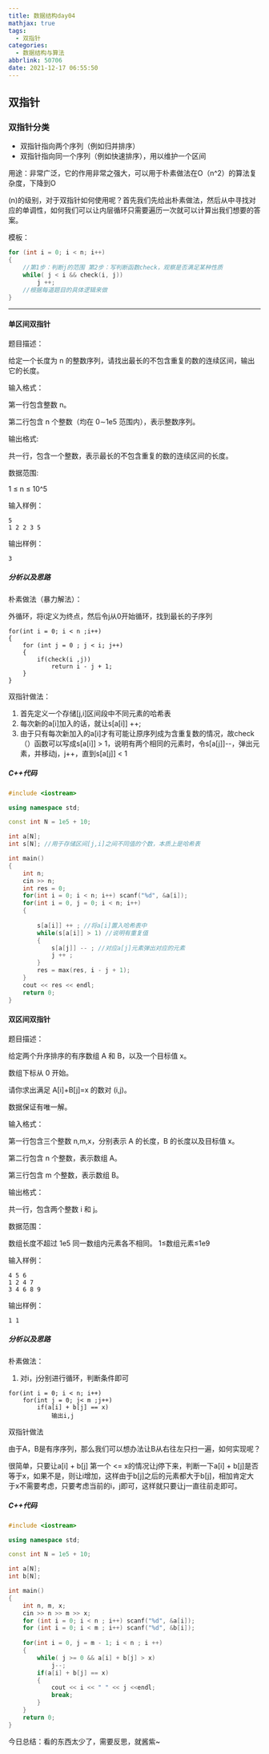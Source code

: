 ```yaml
---
title: 数据结构day04
mathjax: true
tags:
  - 双指针
categories:
  - 数据结构与算法
abbrlink: 50706
date: 2021-12-17 06:55:50
---
```


## 双指针

### 双指针分类

+ 双指针指向两个序列（例如归并排序）
+ 双指针指向同一个序列（例如快速排序），用以维护一个区间

用途：非常广泛，它的作用非常之强大，可以用于朴素做法在O（n^2）的算法复杂度，下降到O

(n)的级别，对于双指针如何使用呢？首先我们先给出朴素做法，然后从中寻找对应的单调性，如何我们可以让内层循环只需要遍历一次就可以计算出我们想要的答案。

模板：

```c++
for (int i = 0; i < n; i++)
{
	//第1步：判断j的范围 第2步：写判断函数check，观察是否满足某种性质
	while( j < i && check(i, j))
		j ++;
	//根据每道题目的具体逻辑来做
}
```

<!--more-->

---

#### 单区间双指针



题目描述：

给定一个长度为 n 的整数序列，请找出最长的不包含重复的数的连续区间，输出它的长度。



输入格式：

第一行包含整数 n。

第二行包含 n 个整数（均在 0∼1e5 范围内），表示整数序列。



输出格式:

共一行，包含一个整数，表示最长的不包含重复的数的连续区间的长度。



数据范围:

1 ≤ n ≤ 10^5



输入样例：

```
5
1 2 2 3 5
```



输出样例：

```
3
```

##### 分析以及思路

朴素做法（暴力解法）：

外循环，将i定义为终点，然后令j从0开始循环，找到最长的子序列

```
for(int i = 0; i < n ;i++)
{
	for (int j = 0 ; j < i; j++)
	{
		if(check(i ,j)) 
        	return i - j + 1;
	}
}
```

双指针做法：

1. 首先定义一个存储[j,i]区间段中不同元素的哈希表
2. 每次新的a[i]加入的话，就让s[a[i]] ++;
3. 由于只有每次新加入的a[i]才有可能让原序列成为含重复数的情况，故check（）函数可以写成s[a[i]] > 1，说明有两个相同的元素时，令s[a[j]]--，弹出元素，并移动j，j++，直到s[a[j]] < 1

##### C++代码

```c++
#include <iostream>

using namespace std;

const int N = 1e5 + 10;

int a[N];
int s[N]; //用于存储区间[j,i]之间不同值的个数，本质上是哈希表

int main()
{
    int n;
    cin >> n;
    int res = 0;
    for(int i = 0; i < n; i++) scanf("%d", &a[i]);
    for(int i = 0, j = 0; i < n; i++)
    {
        
        s[a[i]] ++ ; //将a[i]置入哈希表中
        while(s[a[i]] > 1) //说明有重复值
        {
            s[a[j]] -- ; //对应a[j]元素弹出对应的元素
            j ++ ;
        }
        res = max(res, i - j + 1);
    }
    cout << res << endl;
    return 0;
}
```



#### 双区间双指针



题目描述：

给定两个升序排序的有序数组 A 和 B，以及一个目标值 x。

数组下标从 0 开始。

请你求出满足 A[i]+B[j]=x 的数对 (i,j)。

数据保证有唯一解。



输入格式：

第一行包含三个整数 n,m,x，分别表示 A 的长度，B 的长度以及目标值 x。

第二行包含 n 个整数，表示数组 A。

第三行包含 m 个整数，表示数组 B。



输出格式：

共一行，包含两个整数 i 和 j。



数据范围：

数组长度不超过 1e5
同一数组内元素各不相同。
1≤数组元素≤1e9



输入样例：

```
4 5 6
1 2 4 7
3 4 6 8 9
```



输出样例：

```
1 1
```



##### 分析以及思路

朴素做法：

1. 对i，j分别进行循环，判断条件即可

```
for(int i = 0; i < n; i++)
	for(int j = 0; j< m ;j++)
		if(a[i] + b[j] == x) 
			输出i,j
```

双指针做法

由于A，B是有序序列，那么我们可以想办法让B从右往左只扫一遍，如何实现呢？

很简单，只要让a[i] + b[j] 第一个 <= x的情况让j停下来，判断一下a[i] + b[j]是否等于x，如果不是，则让i增加，这样由于b[j]之后的元素都大于b[j]，相加肯定大于x不需要考虑，只要考虑当前的i，j即可，这样就只要让j一直往前走即可。

##### C++代码

```c++
#include <iostream>

using namespace std;

const int N = 1e5 + 10;

int a[N];
int b[N];

int main()
{
    int n, m, x;
    cin >> n >> m >> x;
    for (int i = 0; i < n ; i++) scanf("%d", &a[i]);
    for (int i = 0; i < m ; i++) scanf("%d", &b[i]);
    
    for(int i = 0, j = m - 1; i < n ; i ++)
    {
        while( j >= 0 && a[i] + b[j] > x)
            j--;
        if(a[i] + b[j] == x)
        {
            cout << i << " " << j <<endl;
            break;
        }
    }
    return 0;
}
```

今日总结：看的东西太少了，需要反思，就酱紫~